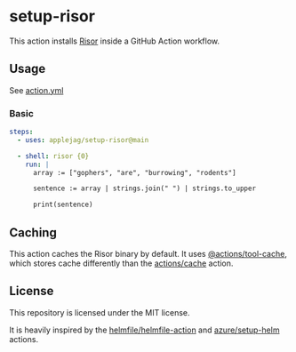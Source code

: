 # setup-risor

This action installs [Risor](https://risor.io/) inside a GitHub Action workflow.

## Usage

See [action.yml](./action.yml)

### Basic

```yaml
steps:
  - uses: applejag/setup-risor@main

  - shell: risor {0}
    run: |
      array := ["gophers", "are", "burrowing", "rodents"]

      sentence := array | strings.join(" ") | strings.to_upper

      print(sentence)
```

## Caching

This action caches the Risor binary by default.
It uses [@actions/tool-cache](https://github.com/actions/toolkit/tree/main/packages/tool-cache),
which stores cache differently than the [actions/cache](https://github.com/actions/cache)
action.

## License

This repository is licensed under the MIT license.

It is heavily inspired by the [helmfile/helmfile-action](https://github.com/helmfile/helmfile-action)
and [azure/setup-helm](https://github.com/Azure/setup-helm) actions.
